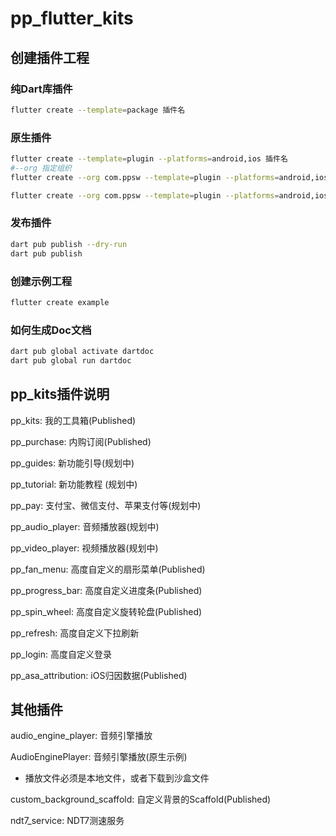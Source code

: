 # pp_flutter_kits

## 创建插件工程

### 纯Dart库插件

``` bash
flutter create --template=package 插件名
```

### 原生插件

``` bash
flutter create --template=plugin --platforms=android,ios 插件名
#--org 指定组织
flutter create --org com.ppsw --template=plugin --platforms=android,ios 插件名

flutter create --org com.ppsw --template=plugin --platforms=android,ios,web,macos,windows,linux 插件名
```

### 发布插件

``` bash
dart pub publish --dry-run
dart pub publish
```

### 创建示例工程

``` bash
flutter create example
```

### 如何生成Doc文档

``` bash
dart pub global activate dartdoc
dart pub global run dartdoc
```

## pp_kits插件说明

pp_kits: 我的工具箱(Published)

pp_purchase: 内购订阅(Published)

pp_guides: 新功能引导(规划中)

pp_tutorial: 新功能教程 (规划中)

pp_pay: 支付宝、微信支付、苹果支付等(规划中)

pp_audio_player: 音频播放器(规划中)

pp_video_player: 视频播放器(规划中)

pp_fan_menu: 高度自定义的扇形菜单(Published)

pp_progress_bar: 高度自定义进度条(Published)

pp_spin_wheel: 高度自定义旋转轮盘(Published)

pp_refresh: 高度自定义下拉刷新

pp_login: 高度自定义登录

pp_asa_attribution: iOS归因数据(Published)

## 其他插件

audio_engine_player: 音频引擎播放

AudioEnginePlayer: 音频引擎播放(原生示例)

- 播放文件必须是本地文件，或者下载到沙盒文件

custom_background_scaffold: 自定义背景的Scaffold(Published)

ndt7_service: NDT7测速服务
